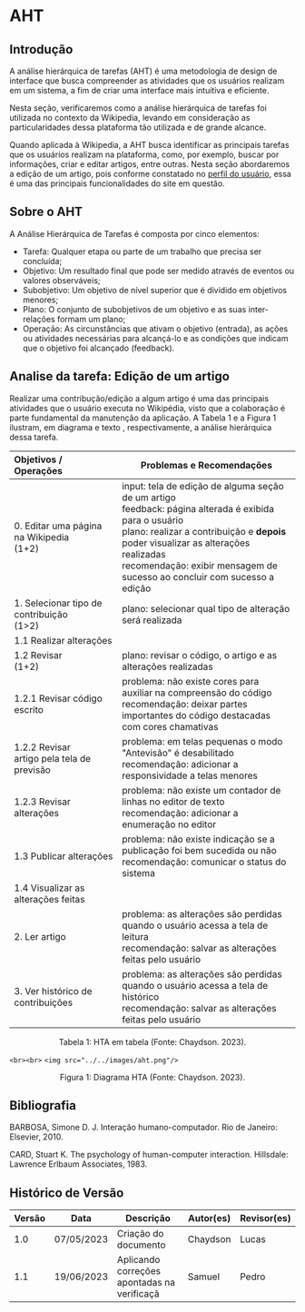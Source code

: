 # AHT

## Introdução

A análise hierárquica de tarefas (AHT) é uma metodologia de design de interface que busca compreender as atividades que os usuários realizam em um sistema, a fim de criar uma interface mais intuitiva e eficiente.

Nesta seção, verificaremos como a análise hierárquica de tarefas foi utilizada no contexto da Wikipedia, levando em consideração as particularidades dessa plataforma tão utilizada e de grande alcance.

Quando aplicada à Wikipedia, a AHT busca identificar as principais tarefas que os usuários realizam na plataforma, como, por exemplo, buscar por informações, criar e editar artigos, entre outras. Nesta seção abordaremos a edição de um artigo, pois conforme constatado no [perfil do usuário](./perfilDeUsuario.md), essa é uma das principais funcionalidades do site em questão.

## Sobre o AHT

A Análise Hierárquica de Tarefas é composta por cinco elementos:

* Tarefa: Qualquer etapa ou parte de um trabalho que precisa ser concluída;
* Objetivo: Um resultado final que pode ser medido através de eventos ou valores observáveis;
* Subobjetivo: Um objetivo de nível superior que é dividido em objetivos menores;
* Plano: O conjunto de subobjetivos de um objetivo e as suas inter-relações formam um plano;
* Operação: As circunstâncias que ativam o objetivo (entrada), as ações ou atividades necessárias para alcançá-lo e as condições que indicam que o objetivo foi alcançado (feedback).

## Analise da tarefa: Edição de um artigo

Realizar uma contribução/edição a algum artigo é uma das principais atividades que o usuário executa no Wikipédia, visto que a colaboração é parte fundamental da manutenção da aplicação. A Tabela 1 e a Figura 1 ilustram, em diagrama e texto , respectivamente, a análise hierárquica dessa tarefa.

| Objetivos / Operações                          | Problemas e Recomendações                                                                                                                                                                                                                                                                               |
| :----------------------------------------------- | --------------------------------------------------------------------------------------------------------------------------------------------------------------------------------------------------------------------------------------------------------------------------------------------------------- |
| 0. Editar uma página na Wikipedia<br />(1+2)    | input: tela de edição de alguma seção de um artigo<br />feedback: página alterada é exibida para o usuário<br />plano: realizar a contribuição e **depois** poder visualizar as alterações realizadas<br />recomendação: exibir mensagem de sucesso ao concluir com sucesso a edição |
| 1. Selecionar tipo de contribuição<br />(1>2) | plano: selecionar qual tipo de alteração será realizada                                                                                                                                                                                                                                                |
| 1.1 Realizar alterações                        |                                                                                                                                                                                                                                                                                                           |
| 1.2 Revisar<br />(1+2)                           | plano: revisar o código, o artigo e as alterações realizadas                                                                                                                                                                                                                                           |
| 1.2.1 Revisar código escrito                    | problema: não existe cores para auxiliar na compreensão do código<br />recomendação: deixar partes importantes do código destacadas com cores chamativas                                                                                                                                            |
| 1.2.2 Revisar artigo pela tela de previsão     | problema: em telas pequenas o modo "Antevisão" é desabilitado<br />recomendação: adicionar a responsividade a telas menores                                                                                                                                                                          |
| 1.2.3 Revisar alterações                       | problema: não existe um contador de linhas no editor de texto<br />recomendação: adicionar a enumeração no editor                                                                                                                                                                                    |
| 1.3 Publicar alterações                       | problema: não existe indicação se a publicação foi bem sucedida ou não<br />recomendação: comunicar o status do sistema                                                                                                                                                                           |
| 1.4 Visualizar as alterações feitas            |                                                                                                                                                                                                                                                                                                           |
| 2. Ler artigo                                    | problema: as alterações são perdidas quando o usuário acessa a tela de leitura<br />recomendação: salvar as alterações feitas pelo usuário                                                                                                                                                       |
| 3. Ver histórico de contribuições             | problema: as alterações são perdidas quando o usuário acessa a tela de histórico<br />recomendação: salvar as alterações feitas pelo usuário                                                                                                                                                    |

<div style="text-align: center">
    <p> Tabela 1: HTA em tabela (Fonte: Chaydson. 2023).</p>
</div>

`<br><br>`
`<img src="../../images/aht.png"/>`

<div style="text-align: center">
    <p> Figura 1: Diagrama HTA (Fonte: Chaydson. 2023).</p>
</div>

## Bibliografia

BARBOSA, Simone D. J. Interação humano-computador. Rio de Janeiro: Elsevier, 2010.

CARD, Stuart K. The psychology of human-computer interaction. Hillsdale: Lawrence Erlbaum Associates, 1983.

## Histórico de Versão

| Versão | Data       | Descrição                                     | Autor(es) | Revisor(es) |
| ------- | ---------- | ----------------------------------------------- | --------- | ----------- |
| 1.0     | 07/05/2023 | Criação do documento                          | Chaydson  | Lucas       |
| 1.1     | 19/06/2023 | Aplicando correções apontadas na verificaçã | Samuel    | Pedro       |
